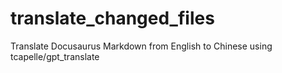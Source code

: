 # translate_changed_files
Translate Docusaurus Markdown from English to Chinese using tcapelle/gpt_translate
